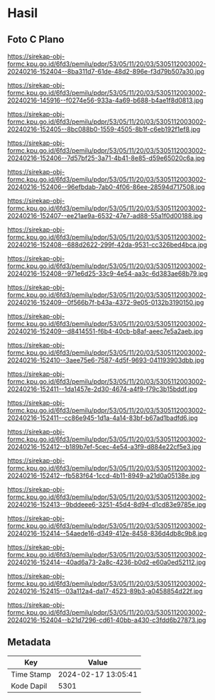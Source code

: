 # Hasil

## Foto C Plano

https://sirekap-obj-formc.kpu.go.id/6fd3/pemilu/pdpr/53/05/11/20/03/5305112003002-20240216-152404--8ba311d7-61de-48d2-896e-f3d79b507a30.jpg

https://sirekap-obj-formc.kpu.go.id/6fd3/pemilu/pdpr/53/05/11/20/03/5305112003002-20240216-145916--f0274e56-933a-4a69-b688-b4ae1f8d0813.jpg

https://sirekap-obj-formc.kpu.go.id/6fd3/pemilu/pdpr/53/05/11/20/03/5305112003002-20240216-152405--8bc088b0-1559-4505-8b1f-c6eb192f1ef8.jpg

https://sirekap-obj-formc.kpu.go.id/6fd3/pemilu/pdpr/53/05/11/20/03/5305112003002-20240216-152406--7d57bf25-3a71-4b41-8e85-d59e65020c6a.jpg

https://sirekap-obj-formc.kpu.go.id/6fd3/pemilu/pdpr/53/05/11/20/03/5305112003002-20240216-152406--96efbdab-7ab0-4f06-86ee-28594d717508.jpg

https://sirekap-obj-formc.kpu.go.id/6fd3/pemilu/pdpr/53/05/11/20/03/5305112003002-20240216-152407--ee21ae9a-6532-47e7-ad88-55a1f0d00188.jpg

https://sirekap-obj-formc.kpu.go.id/6fd3/pemilu/pdpr/53/05/11/20/03/5305112003002-20240216-152408--688d2622-299f-42da-9531-cc326bed4bca.jpg

https://sirekap-obj-formc.kpu.go.id/6fd3/pemilu/pdpr/53/05/11/20/03/5305112003002-20240216-152408--971e6d25-33c9-4e54-aa3c-6d383ae68b79.jpg

https://sirekap-obj-formc.kpu.go.id/6fd3/pemilu/pdpr/53/05/11/20/03/5305112003002-20240216-152409--0f566b7f-b43a-4372-9e05-0132b3190150.jpg

https://sirekap-obj-formc.kpu.go.id/6fd3/pemilu/pdpr/53/05/11/20/03/5305112003002-20240216-152409--d8414551-f6b4-40cb-b8af-aeec7e5a2aeb.jpg

https://sirekap-obj-formc.kpu.go.id/6fd3/pemilu/pdpr/53/05/11/20/03/5305112003002-20240216-152410--3aee75e6-7587-4d5f-9693-041193903dbb.jpg

https://sirekap-obj-formc.kpu.go.id/6fd3/pemilu/pdpr/53/05/11/20/03/5305112003002-20240216-152411--1da1457e-2d30-4674-a4f9-f79c3b15bddf.jpg

https://sirekap-obj-formc.kpu.go.id/6fd3/pemilu/pdpr/53/05/11/20/03/5305112003002-20240216-152411--cc86e945-1d1a-4a14-83bf-b67ad1badfd6.jpg

https://sirekap-obj-formc.kpu.go.id/6fd3/pemilu/pdpr/53/05/11/20/03/5305112003002-20240216-152412--b189b7ef-5cec-4e54-a3f9-d884e22cf5e3.jpg

https://sirekap-obj-formc.kpu.go.id/6fd3/pemilu/pdpr/53/05/11/20/03/5305112003002-20240216-152412--fb583f64-1ccd-4b11-8949-a21d0a05138e.jpg

https://sirekap-obj-formc.kpu.go.id/6fd3/pemilu/pdpr/53/05/11/20/03/5305112003002-20240216-152413--9bddeee6-3251-45d4-8d94-d1cd83e9785e.jpg

https://sirekap-obj-formc.kpu.go.id/6fd3/pemilu/pdpr/53/05/11/20/03/5305112003002-20240216-152414--54aede16-d349-412e-8458-836d4db8c9b8.jpg

https://sirekap-obj-formc.kpu.go.id/6fd3/pemilu/pdpr/53/05/11/20/03/5305112003002-20240216-152414--40ad6a73-2a8c-4236-b0d2-e60a0ed52112.jpg

https://sirekap-obj-formc.kpu.go.id/6fd3/pemilu/pdpr/53/05/11/20/03/5305112003002-20240216-152415--03a112a4-da17-4523-89b3-a0458854d22f.jpg

https://sirekap-obj-formc.kpu.go.id/6fd3/pemilu/pdpr/53/05/11/20/03/5305112003002-20240216-152404--b21d7296-cd61-40bb-a430-c3fdd6b27873.jpg


## Metadata

| Key        | Value               |
| ---------- | ------------------- |
| Time Stamp | 2024-02-17 13:05:41 |
| Kode Dapil | 5301                |



